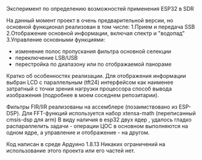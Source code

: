 Эксперимент по определению возможностей применения ESP32 в SDR

На данный момент проект в очень предварительной версии, но основной функционал реализован
в том числе:
1.Прием и передача SSB
2.Отображение основной информации, включая спектр и "водопад"
3.Управление основными функциями:
  - изменение полос пропускания фильтра основной селекции
  - переключение  LSB/USB
  - перестройка по диапазону или по отображаемой панораме

Кратко об особенностях реализации.
Для отображения информации выбран LCD с параллельным (tft24) интерфейсом как наименее
затратный с точки зрения нагрузки процессора способ вывода изображения (подробнее в моем 
соседнем репозитарии).

Фильтры FIR/IIR реализованы на ассемблере (позаимствовано из ESP-DSP).
Для FFT-функций используется набор xtensa-math (переписанный cmsis-dsp для arm)
В виду наличия в esp32 двух ядер , удалось гладко распараллелить задачи - 
операции ЦОС в основном выполняются на одном ядре, а управление и отображение - на другом.

Код написан в среде Ардуино 1.8.13
Никаких ограничений на использование этого проекта или его частей нет.
